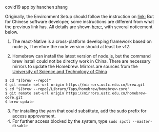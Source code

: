 covid19 app by hanchen zhang

Originally, the Environment Setup should follow the instruction on [link:](https://reactnative.dev/docs/environment-setup)
But for Chinese software developer, some instructions are different from what the previous link has. All details are shown [here:](https://reactnative.cn/docs/getting-started), with several noticement below.

1. The react-Native is a cross-platform developing framework based on node.js, Therefore the node version should at least be v12.

2. Homebrew can install the latest version of node.js, but the command brew install could not be directly work in China. There are necessary mirrors to update the Homebrew. Mirrors are sources from the [University of Science and Technology of China](http://mirrors.ustc.edu.cn/)

```
$ cd "$(brew --repo)"
$ git remote set-url origin https://mirrors.ustc.edu.cn/brew.git
$ cd "$(brew --repo)/Library/Taps/homebrew/homebrew-core"
$ git remote set-url origin https://mirrors.ustc.edu.cn/homebrew-core.git
$ brew update
```
3. For installing the yarn that could substitute, add the sudo prefix for access approvement.
4. For further access blocked by the system, type ``sudo spctl --master-disable ``


